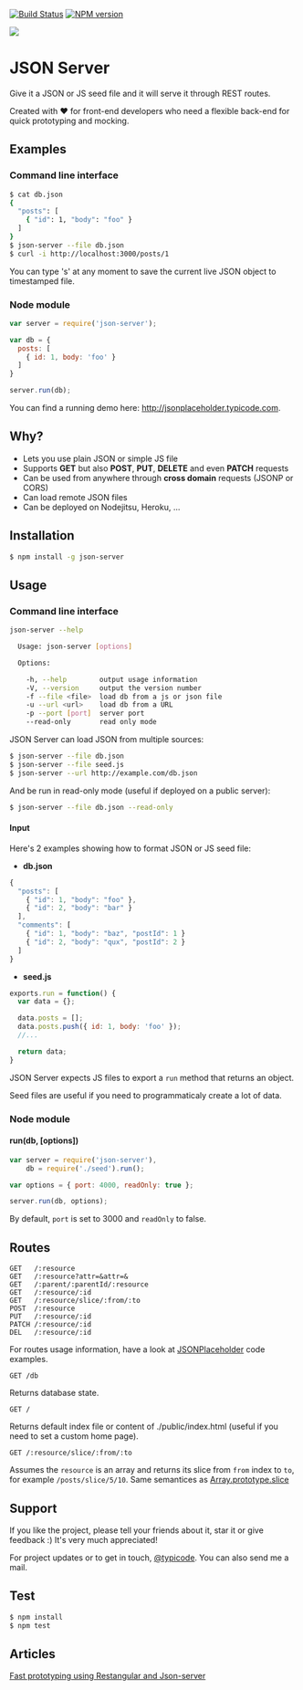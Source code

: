 [![Build Status](https://travis-ci.org/typicode/json-server.png)](https://travis-ci.org/typicode/json-server)
[![NPM version](https://badge.fury.io/js/json-server.png)](http://badge.fury.io/js/json-server)

![](http://i.imgur.com/dLeJmw6.png)

# JSON Server

Give it a JSON or JS seed file and it will serve it through REST routes.

Created with :heart: for front-end developers who need a flexible back-end for quick prototyping and mocking.

## Examples

### Command line interface

```bash
$ cat db.json
{
  "posts": [
    { "id": 1, "body": "foo" }
  ]
}
$ json-server --file db.json
$ curl -i http://localhost:3000/posts/1
```

You can type 's' at any moment to save the current live JSON object to timestamped
file.

### Node module

```javascript
var server = require('json-server');

var db = {
  posts: [
    { id: 1, body: 'foo' }
  ]
}

server.run(db);
```

You can find a running demo here: http://jsonplaceholder.typicode.com.

## Why?

* Lets you use plain JSON or simple JS file
* Supports __GET__ but also __POST__, __PUT__, __DELETE__ and even __PATCH__ requests
* Can be used from anywhere through __cross domain__ requests (JSONP or CORS)
* Can load remote JSON files
* Can be deployed on Nodejitsu, Heroku, ...


## Installation

```bash
$ npm install -g json-server
```


## Usage

### Command line interface

```bash
json-server --help

  Usage: json-server [options]

  Options:

    -h, --help        output usage information
    -V, --version     output the version number
    -f --file <file>  load db from a js or json file
    -u --url <url>    load db from a URL
    -p --port [port]  server port
    --read-only       read only mode
```

JSON Server can load JSON from multiple sources:

```bash
$ json-server --file db.json
$ json-server --file seed.js
$ json-server --url http://example.com/db.json
```

And be run in read-only mode (useful if deployed on a public server):

```bash
$ json-server --file db.json --read-only
```

#### Input

Here's 2 examples showing how to format JSON or JS seed file:

* __db.json__

```javascript
{
  "posts": [
    { "id": 1, "body": "foo" },
    { "id": 2, "body": "bar" }
  ],
  "comments": [
    { "id": 1, "body": "baz", "postId": 1 }
    { "id": 2, "body": "qux", "postId": 2 }
  ]
}
```

* __seed.js__

```javascript
exports.run = function() {
  var data = {};

  data.posts = [];
  data.posts.push({ id: 1, body: 'foo' });
  //...

  return data;
}
```

JSON Server expects JS files to export a ```run``` method that returns an object.

Seed files are useful if you need to programmaticaly create a lot of data.


### Node module

#### run(db, [options])

```javascript
var server = require('json-server'),
    db = require('./seed').run();

var options = { port: 4000, readOnly: true };

server.run(db, options);
```

By default, ```port``` is set to 3000 and ```readOnly``` to false.

## Routes

```
GET   /:resource
GET   /:resource?attr=&attr=&
GET   /:parent/:parentId/:resource
GET   /:resource/:id
GET   /:resource/slice/:from/:to
POST  /:resource
PUT   /:resource/:id
PATCH /:resource/:id
DEL   /:resource/:id
```

For routes usage information, have a look at [JSONPlaceholder](https://github.com/typicode/jsonplaceholder) code examples.

```
GET /db
```

Returns database state.


```
GET /
```

Returns default index file or content of ./public/index.html (useful if you need to set a custom home page).


```
GET /:resource/slice/:from/:to
```

Assumes the `resource` is an array and returns its slice from `from` index to `to`, for example
`/posts/slice/5/10`. Same semantices as
[Array.prototype.slice](https://developer.mozilla.org/en-US/docs/Web/JavaScript/Reference/Global_Objects/Array/slice)

## Support

If you like the project, please tell your friends about it, star it or give feedback :) It's very much appreciated!

For project updates or to get in touch, [@typicode](http://twitter.com/typicode). You can also send me a mail.

## Test

```bash
$ npm install
$ npm test
```

## Articles

[Fast prototyping using Restangular and Json-server](http://bahmutov.calepin.co/fast-prototyping-using-restangular-and-json-server.html)
